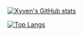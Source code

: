 [![Xyven's GitHub stats](https://github-readme-stats-xyven1s-projects.vercel.app/api?username=xyven1&theme=onedark)](https://github.com/xyven1/github-readme-stats)

[![Top Langs](https://github-readme-stats-xyven1s-projects.vercel.app/api/top-langs/?username=xyven1&theme=dark&langs_count=12&layout=compact&size_weight=1&count_weight=0)](https://github.com/xyven1/github-readme-stats)
